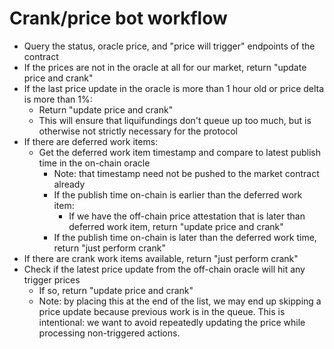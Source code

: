 # Crank/price bot workflow

* Query the status, oracle price, and "price will trigger" endpoints of the contract
* If the prices are not in the oracle at all for our market, return "update price and crank"
* If the last price update in the oracle is more than 1 hour old or price delta is more than 1%:
  * Return "update price and crank"
  * This will ensure that liquifundings don't queue up too much, but is otherwise not strictly necessary for the protocol
* If there are deferred work items:
  * Get the deferred work item timestamp and compare to latest publish time in the on-chain oracle
    * Note: that timestamp need not be pushed to the market contract already
    * If the publish time on-chain is earlier than the deferred work item:
      * If we have the off-chain price attestation that is later than deferred work item, return "update price and crank"
    * If the publish time on-chain is later than the deferred work time, return "just perform crank"
* If there are crank work items available, return "just perform crank"
* Check if the latest price update from the off-chain oracle will hit any trigger prices
  * If so, return "update price and crank"
  * Note: by placing this at the end of the list, we may end up skipping a price update because previous work is in the queue. This is intentional: we want to avoid repeatedly updating the price while processing non-triggered actions.
